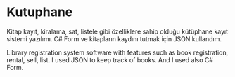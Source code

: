 # Kutuphane
Kitap kayıt, kiralama, sat, listele gibi özelliklere sahip olduğu kütüphane kayıt sistemi yazılımı. C# Form ve kitapların kaydını tutmak için JSON kullandım.


Library registration system software with features such as book registration, rental, sell, list. I used JSON to keep track of books. And I used also C# Form.
